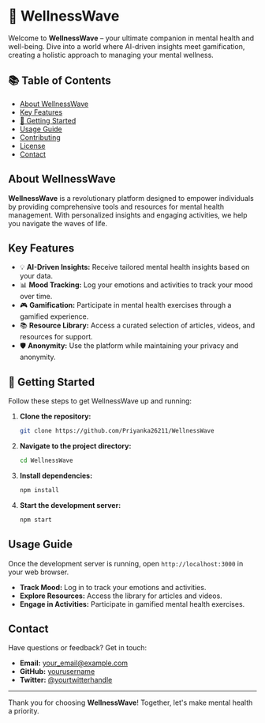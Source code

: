 # 🌊 WellnessWave

Welcome to **WellnessWave** – your ultimate companion in mental health and well-being. Dive into a world where AI-driven insights meet gamification, creating a holistic approach to managing your mental wellness.

## 📚 Table of Contents
- [About WellnessWave](#about-wellnesswave)
- [Key Features](#key-features)
- [🚀 Getting Started](#getting-started)
- [Usage Guide](#usage-guide)
- [Contributing](#contributing)
- [License](#license)
- [Contact](#contact)

## About WellnessWave
**WellnessWave** is a revolutionary platform designed to empower individuals by providing comprehensive tools and resources for mental health management. With personalized insights and engaging activities, we help you navigate the waves of life.

## Key Features
- 💡 **AI-Driven Insights:** Receive tailored mental health insights based on your data.
- 📊 **Mood Tracking:** Log your emotions and activities to track your mood over time.
- 🎮 **Gamification:** Participate in mental health exercises through a gamified experience.
- 📚 **Resource Library:** Access a curated selection of articles, videos, and resources for support.
- 🛡️ **Anonymity:** Use the platform while maintaining your privacy and anonymity.

## 🚀 Getting Started
Follow these steps to get WellnessWave up and running:

1. **Clone the repository:**
    ```bash
    git clone https://github.com/Priyanka26211/WellnessWave
    ```
2. **Navigate to the project directory:**
    ```bash
    cd WellnessWave
    ```
3. **Install dependencies:**
    ```bash
    npm install
    ```
4. **Start the development server:**
    ```bash
    npm start
    ```

## Usage Guide
Once the development server is running, open `http://localhost:3000` in your web browser.

- **Track Mood:** Log in to track your emotions and activities.
- **Explore Resources:** Access the library for articles and videos.
- **Engage in Activities:** Participate in gamified mental health exercises.


## Contact
Have questions or feedback? Get in touch:

- **Email:** your_email@example.com
- **GitHub:** [yourusername](https://github.com/yourusername)
- **Twitter:** [@yourtwitterhandle](https://twitter.com/yourtwitterhandle)

---

Thank you for choosing **WellnessWave**! Together, let's make mental health a priority.
